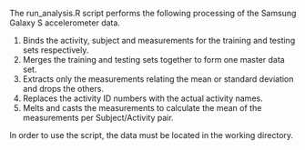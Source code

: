 The run_analysis.R script performs the following processing of the Samsung Galaxy S accelerometer data.

1. Binds the activity, subject and measurements for the training and testing sets respectively.
2. Merges the training and testing sets together to form one master data set.
3. Extracts only the measurements relating the mean or standard deviation and drops the others.
4. Replaces the activity ID numbers with the actual activity names.
5. Melts and casts the measurements to calculate the mean of the measurements per Subject/Activity pair.

In order to use the script, the data must be located in the working directory.
